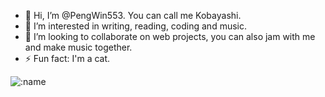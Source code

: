 - 👋 Hi, I’m @PengWin553. You can call me Kobayashi.
- 👀 I’m interested in writing, reading, coding and music.
- 💞️ I’m looking to collaborate on web projects, you can also jam with me and make music together.
- ⚡ Fun fact: I'm a cat.

<img src="https://count.getloli.com/get/@pengwin553?theme=gelbooru" alt=":name" />

